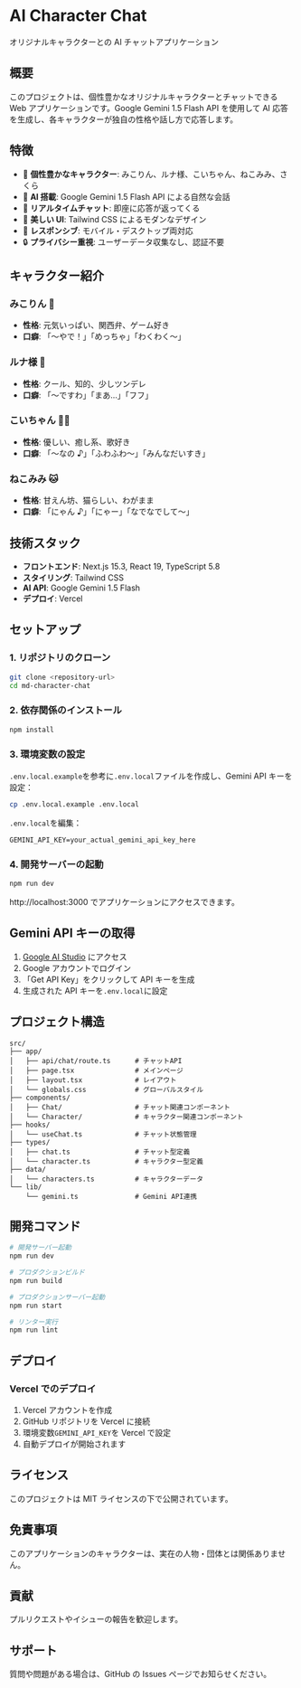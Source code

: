 # AI Character Chat

オリジナルキャラクターとの AI チャットアプリケーション

## 概要

このプロジェクトは、個性豊かなオリジナルキャラクターとチャットできる Web アプリケーションです。Google Gemini 1.5 Flash API を使用して AI 応答を生成し、各キャラクターが独自の性格や話し方で応答します。

## 特徴

- 🌸 **個性豊かなキャラクター**: みこりん、ルナ様、こいちゃん、ねこみみ、さくら
- 🤖 **AI 搭載**: Google Gemini 1.5 Flash API による自然な会話
- 💬 **リアルタイムチャット**: 即座に応答が返ってくる
- 🎨 **美しい UI**: Tailwind CSS によるモダンなデザイン
- 📱 **レスポンシブ**: モバイル・デスクトップ両対応
- 🔒 **プライバシー重視**: ユーザーデータ収集なし、認証不要

## キャラクター紹介

### みこりん 🌸

- **性格**: 元気いっぱい、関西弁、ゲーム好き
- **口癖**: 「〜やで！」「めっちゃ」「わくわく〜」

### ルナ様 🌙

- **性格**: クール、知的、少しツンデレ
- **口癖**: 「〜ですわ」「まあ...」「フフ」

### こいちゃん 🧜‍♀️

- **性格**: 優しい、癒し系、歌好き
- **口癖**: 「〜なの ♪」「ふわふわ〜」「みんなだいすき」

### ねこみみ 🐱

- **性格**: 甘えん坊、猫らしい、わがまま
- **口癖**: 「にゃん ♪」「にゃー」「なでなでして〜」

## 技術スタック

- **フロントエンド**: Next.js 15.3, React 19, TypeScript 5.8
- **スタイリング**: Tailwind CSS
- **AI API**: Google Gemini 1.5 Flash
- **デプロイ**: Vercel

## セットアップ

### 1. リポジトリのクローン

```bash
git clone <repository-url>
cd md-character-chat
```

### 2. 依存関係のインストール

```bash
npm install
```

### 3. 環境変数の設定

`.env.local.example`を参考に`.env.local`ファイルを作成し、Gemini API キーを設定：

```bash
cp .env.local.example .env.local
```

`.env.local`を編集：

```
GEMINI_API_KEY=your_actual_gemini_api_key_here
```

### 4. 開発サーバーの起動

```bash
npm run dev
```

http://localhost:3000 でアプリケーションにアクセスできます。

## Gemini API キーの取得

1. [Google AI Studio](https://ai.google.dev/) にアクセス
2. Google アカウントでログイン
3. 「Get API Key」をクリックして API キーを生成
4. 生成された API キーを`.env.local`に設定

## プロジェクト構造

```
src/
├── app/
│   ├── api/chat/route.ts      # チャットAPI
│   ├── page.tsx               # メインページ
│   ├── layout.tsx             # レイアウト
│   └── globals.css            # グローバルスタイル
├── components/
│   ├── Chat/                  # チャット関連コンポーネント
│   └── Character/             # キャラクター関連コンポーネント
├── hooks/
│   └── useChat.ts             # チャット状態管理
├── types/
│   ├── chat.ts                # チャット型定義
│   └── character.ts           # キャラクター型定義
├── data/
│   └── characters.ts          # キャラクターデータ
└── lib/
    └── gemini.ts              # Gemini API連携
```

## 開発コマンド

```bash
# 開発サーバー起動
npm run dev

# プロダクションビルド
npm run build

# プロダクションサーバー起動
npm run start

# リンター実行
npm run lint
```

## デプロイ

### Vercel でのデプロイ

1. Vercel アカウントを作成
2. GitHub リポジトリを Vercel に接続
3. 環境変数`GEMINI_API_KEY`を Vercel で設定
4. 自動デプロイが開始されます

## ライセンス

このプロジェクトは MIT ライセンスの下で公開されています。

## 免責事項

このアプリケーションのキャラクターは、実在の人物・団体とは関係ありません。

## 貢献

プルリクエストやイシューの報告を歓迎します。

## サポート

質問や問題がある場合は、GitHub の Issues ページでお知らせください。
